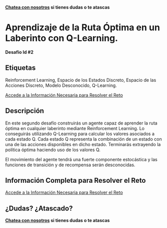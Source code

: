 **[Chatea con nosotros](https://gitter.im/monkey-from-the-future/chat) si tienes dudas o te atascas**

# Aprendizaje de la Ruta Óptima en un Laberinto con Q-Learning.
**Desafío Id #2**
## Etiquetas
Reinforcement Learning, Espacio de los Estados Discreto, Espacio de las Acciones
Discreto, Modelo Desconocido, Q-Learning.

[Accede a la Información Necesaria para Resolver el Reto](https://monkeyfromthefuture.wordpress.com/aprendizaje-ruta-optima-laberinto-qlearning/ "Descripción Completa del Reto")

## Descripción
En este segundo desafío construirás un agente capaz de aprender la ruta óptima
en cualquier laberinto mediante Reinforcement Learning. Lo conseguirás
utilizando Q-Learning para calcular los valores asociados a cada estado Q. Cada
estado Q representa la combinación de un estado con una de las acciones
disponibles en dicho estado. Terminarás extrayendo la política óptima haciendo
uso de los valores Q.

El movimiento del agente tendrá una fuerte componente estocástica y las
funciones de transición y de recompensa serán desconocidas.

## Información Completa para Resolver el Reto
[Accede a la Información Necesaria para Resolver el Reto](https://monkeyfromthefuture.wordpress.com/aprendizaje-ruta-optima-laberinto-qlearning/ "Descripción Completa del Reto")

## ¿Dudas? ¿Atascado?
**[Chatea con nosotros](https://gitter.im/monkey-from-the-future/chat) si tienes dudas o te atascas**
